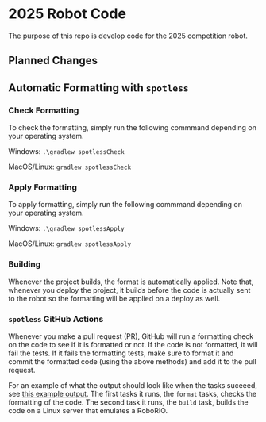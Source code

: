 # 2025 Robot Code
The purpose of this repo is develop code for the 2025 competition robot.

## Planned Changes

## Automatic Formatting with `spotless`

### Check Formatting

To check the formatting, simply run the following commmand
depending on your operating system.

Windows: `.\gradlew spotlessCheck`

MacOS/Linux: `gradlew spotlessCheck`

### Apply Formatting

To apply formatting, simply run the following commmand
depending on your operating system.

Windows: `.\gradlew spotlessApply`

MacOS/Linux: `gradlew spotlessApply`

### Building

Whenever the project builds, the format is automatically applied.
Note that, whenever you deploy the project, it builds before the code is actually sent to the robot so the formatting will be applied on a deploy as well.

### `spotless` GitHub Actions

Whenever you make a pull request (PR), GitHub will run a formatting check on the code to see if it is formatted or not.
If the code is not formatted, it will fail the tests. If it fails 
the formatting tests, make sure to format it and commit the 
formatted code (using the above methods) and add it to the pull 
request.

For an example of what the output should look like when the tasks
suceeed, see [this example output](https://github.com/Robohawks-346-Programming/Team346_2024_Offseason/actions/runs/9192787141).
The first tasks it runs, the `format` tasks, checks the formatting
of the code. The second task it runs, the `build` task, builds the code on a Linux server that emulates a RoboRIO.

